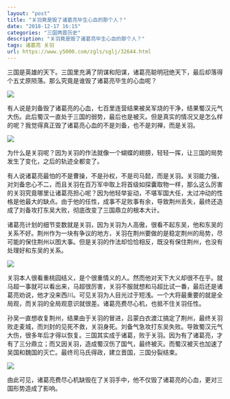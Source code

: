 ```yaml
---
layout: "post"
title: "关羽竟是毁了诸葛亮毕生心血的那个人？"
date: "2018-12-17 16:15"
categories: "三国两晋历史"
description: "关羽竟是毁了诸葛亮毕生心血的那个人？"
tags: 诸葛亮 关羽
url: https://www.y5000.com/zgls/sglj/32644.html
---
```






三国是英雄的天下。三国里充满了阴谋和阳谋，诸葛亮聪明冠绝天下，最后却落得个五丈原陨落。那么究竟是谁毁了诸葛亮毕生的心血呢？

![](https://img.y5000.com/uploads/allimg/180910/15-1P910143U9164.jpg)

有人说是刘备毁了诸葛亮的心血，七百里连营结果被吴军烧的干净，结果蜀汉元气大伤。此后蜀汉一直处于三国的弱势，最后也是被灭。但是真实的情况又是怎么样的呢？我觉得真正毁了诸葛亮心血的不是刘备，也不是刘禅，而是关羽。

![](https://img.y5000.com/uploads/allimg/180910/15-1P910144J3R6.jpg)

为什么是关羽呢？因为关羽的作法就像一个蝴蝶的翅膀，轻轻一挥，让三国的局势发生了变化，之后的轨迹全都变了。

有人说诸葛亮最怕的不是曹操，不是孙权，不是司马懿，而是关羽。关羽能力强，对刘备忠心不二，而且关羽在百万军中取上将首级如探囊取物一样，那么这么厉害的关羽究竟哪里让诸葛亮担心呢？因为他轻举妄动，不堪军国大任，太过冲动的性格是他最大的缺点。由于他的任性，成事不足败事有余，导致荆州丢失，最终还造成了刘备攻打东吴大败，彻底改变了三国鼎立的根本大计。

诸葛亮计划的细节变数就是关羽，因为关羽为人高傲，很看不起东吴，他和东吴的关系不好。荆州作为一块有争议的地方，关羽在荆州要做的是稳定荆州的局势，尽可能的保住荆州以图大事。但是关羽的作法却恰恰相反，既没有保住荆州，也没有处理好和东吴的关系。

![](https://img.y5000.com/uploads/allimg/180910/15-1P910144UX38.jpg)

关羽本人很看重桃园结义，是个很重情义的人。然而他对天下大义却很不在乎。就马超一事就可以看出来，马超很厉害，关羽不服就想和马超比试一番，最后还是诸葛亮劝说，他才没来西川。可见关羽为人目光过于短浅。一个大将最重要的就是全局观，而关羽的全局观意识就很差。诸葛亮费尽心机，也抵不住关羽任性。

孙吴一直想收复荆州，结果由于关羽的冒进，吕蒙白衣渡江搞定了荆州，最终关羽败走麦城，而刘封的见死不救，关羽身死。刘备气急攻打东吴失败。导致蜀汉元气大伤，很多年后才得以恢复。三国其实成于诸葛，败于关羽。因为有了诸葛亮，才有了三分鼎立；而又因关羽，造成蜀汉伤了国气，最终被灭。而蜀汉被灭也加速了吴国和魏国的灭亡。最终司马氏得政，建立晋国，三国分裂结束。

![](https://img.y5000.com/uploads/allimg/180910/15-1P910145003W3.jpg)

由此可见，诸葛亮费尽心机缺毁在了关羽手中，他不仅毁了诸葛亮的心血，更对三国形势造成了影响。
